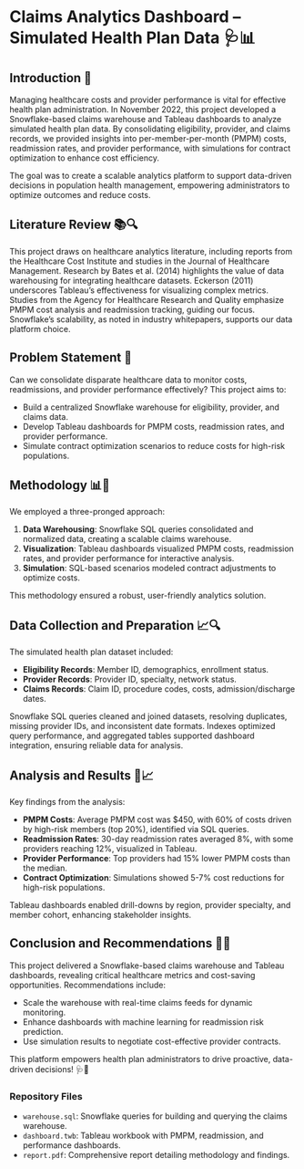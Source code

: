 # Claims Analytics Dashboard – Simulated Health Plan Data 🩺📊

## Introduction 🌟
Managing healthcare costs and provider performance is vital for effective health plan administration. In November 2022, this project developed a Snowflake-based claims warehouse and Tableau dashboards to analyze simulated health plan data. By consolidating eligibility, provider, and claims records, we provided insights into per-member-per-month (PMPM) costs, readmission rates, and provider performance, with simulations for contract optimization to enhance cost efficiency.

The goal was to create a scalable analytics platform to support data-driven decisions in population health management, empowering administrators to optimize outcomes and reduce costs.

## Literature Review 📚🔍
This project draws on healthcare analytics literature, including reports from the Healthcare Cost Institute and studies in the Journal of Healthcare Management. Research by Bates et al. (2014) highlights the value of data warehousing for integrating healthcare datasets. Eckerson (2011) underscores Tableau’s effectiveness for visualizing complex metrics. Studies from the Agency for Healthcare Research and Quality emphasize PMPM cost analysis and readmission tracking, guiding our focus. Snowflake’s scalability, as noted in industry whitepapers, supports our data platform choice.

## Problem Statement 🎯
Can we consolidate disparate healthcare data to monitor costs, readmissions, and provider performance effectively? This project aims to:
- Build a centralized Snowflake warehouse for eligibility, provider, and claims data.
- Develop Tableau dashboards for PMPM costs, readmission rates, and provider performance.
- Simulate contract optimization scenarios to reduce costs for high-risk populations.

## Methodology 📊🔬
We employed a three-pronged approach:
1. **Data Warehousing**: Snowflake SQL queries consolidated and normalized data, creating a scalable claims warehouse.
2. **Visualization**: Tableau dashboards visualized PMPM costs, readmission rates, and provider performance for interactive analysis.
3. **Simulation**: SQL-based scenarios modeled contract adjustments to optimize costs.

This methodology ensured a robust, user-friendly analytics solution.

## Data Collection and Preparation 📈🔍
The simulated health plan dataset included:
- **Eligibility Records**: Member ID, demographics, enrollment status.
- **Provider Records**: Provider ID, specialty, network status.
- **Claims Records**: Claim ID, procedure codes, costs, admission/discharge dates.

Snowflake SQL queries cleaned and joined datasets, resolving duplicates, missing provider IDs, and inconsistent date formats. Indexes optimized query performance, and aggregated tables supported dashboard integration, ensuring reliable data for analysis.

## Analysis and Results 📝📈
Key findings from the analysis:
- **PMPM Costs**: Average PMPM cost was $450, with 60% of costs driven by high-risk members (top 20%), identified via SQL queries.
- **Readmission Rates**: 30-day readmission rates averaged 8%, with some providers reaching 12%, visualized in Tableau.
- **Provider Performance**: Top providers had 15% lower PMPM costs than the median.
- **Contract Optimization**: Simulations showed 5-7% cost reductions for high-risk populations.

Tableau dashboards enabled drill-downs by region, provider specialty, and member cohort, enhancing stakeholder insights.

## Conclusion and Recommendations 🎉🔮
This project delivered a Snowflake-based claims warehouse and Tableau dashboards, revealing critical healthcare metrics and cost-saving opportunities. Recommendations include:
- Scale the warehouse with real-time claims feeds for dynamic monitoring.
- Enhance dashboards with machine learning for readmission risk prediction.
- Use simulation results to negotiate cost-effective provider contracts.

This platform empowers health plan administrators to drive proactive, data-driven decisions! 🩺🚀

### Repository Files
- `warehouse.sql`: Snowflake queries for building and querying the claims warehouse.
- `dashboard.twb`: Tableau workbook with PMPM, readmission, and performance dashboards.
- `report.pdf`: Comprehensive report detailing methodology and findings.
